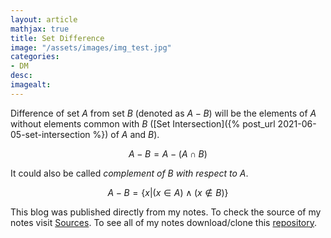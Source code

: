```yaml
---
layout: article
mathjax: true
title: Set Difference
image: "/assets/images/img_test.jpg"
categories:
- DM
desc:   
imagealt: 
---
```


Difference of set $A$ from set $B$ (denoted as $A - B$) will be the elements of $A$ without elements common with $B$ ([Set Intersection]({% post_url 2021-06-05-set-intersection %}) of $A$ and $B$).


































































































































































































































































































































































$$A-B = A -(A \cap B)$$


































































































































































































































































































































































It could also be called *complement of B with respect to A*.

$$A-B = \{x | (x \in A) \wedge (x \notin B)\}$$


































































































































































































































































































































































This blog was published directly from my notes.
To check the source of my notes visit [Sources](sources.html).
To see all of my notes download/clone this [repository](https://github.com/bovem/CS).